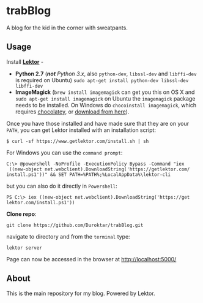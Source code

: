 trabBlog
========

A blog for the kid in the corner with sweatpants.


Usage
-----

Install [**Lektor**](https://www.getlektor.com/) -

- **Python 2.7** (***not*** *Python 3.x*, also `python-dev`, `libssl-dev` and
`libffi-dev` is required on Ubuntu)
`sudo apt-get install python-dev libssl-dev libffi-dev`
- **ImageMagick** (`brew install imagemagick` can get you this on OS X and
`sudo apt-get install imagemagick` on Ubuntu the `imagemagick` package
needs to be installed. On Windows do `chocoinstall imagemagick`, which
requires [chocolatey](https://chocolatey.org/), or
[download from here](http://www.imagemagick.org/)).

Once you have those installed and have made sure that they are on your
`PATH`, you can get Lektor installed with an installation script:

    $ curl -sf https://www.getlektor.com/install.sh | sh

For Windows you can use the `command prompt`:

    C:\> @powershell -NoProfile -ExecutionPolicy Bypass -Command "iex
     ((new-object net.webclient).DownloadString('https://getlektor.com/
    install.ps1'))" && SET PATH=%PATH%;%LocalAppData%\lektor-cli

but you can also do it directly in `Powershell`:

    PS C:\> iex ((new-object net.webclient).DownloadString('https://get
    lektor.com/install.ps1'))

**Clone repo**:

    git clone https://github.com/Duroktar/trabBlog.git

navigate to directory and from the `terminal` type:

    lektor server

Page can now be accessed in the browser at
[http://localhost:5000/](http://localhost:5000/)

About
-----

This is the main repository for my blog. Powered by Lektor.

